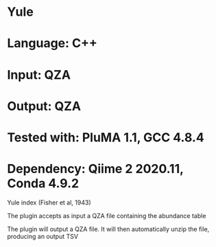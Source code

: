 # Yule
# Language: C++
# Input: QZA
# Output: QZA
# Tested with: PluMA 1.1, GCC 4.8.4
# Dependency: Qiime 2 2020.11, Conda 4.9.2

Yule index (Fisher et al, 1943) 

The plugin accepts as input a QZA file containing the abundance table

The plugin will output a QZA file.  It will then automatically unzip the file, producing an output TSV
